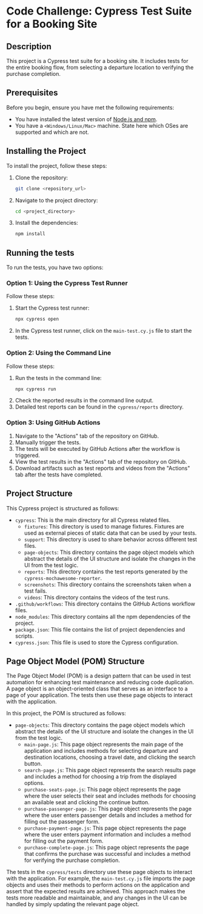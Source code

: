 # Code Challenge: Cypress Test Suite for a Booking Site

## Description

This project is a Cypress test suite for a booking site. It includes tests for the entire booking flow, from selecting a departure location to verifying the purchase completion.

## Prerequisites

Before you begin, ensure you have met the following requirements:

* You have installed the latest version of [Node.js and npm](https://nodejs.org/en/download/).
* You have a `<Windows/Linux/Mac>` machine. State here which OSes are supported and which are not.

## Installing the Project

To install the project, follow these steps:

1. Clone the repository:
    ```bash
    git clone <repository_url>
    ```
2. Navigate to the project directory:
    ```bash
    cd <project_directory>
    ```
3. Install the dependencies:
    ```bash
    npm install
    ```

## Running the tests

To run the tests, you have two options:

### Option 1: Using the Cypress Test Runner

Follow these steps:

1. Start the Cypress test runner:
    ```bash
    npx cypress open
    ```
2. In the Cypress test runner, click on the `main-test.cy.js` file to start the tests.

### Option 2: Using the Command Line

Follow these steps:

1. Run the tests in the command line:
    ```bash
    npx cypress run
    ```
2. Check the reported results in the command line output.
3. Detailed test reports can be found in the `cypress/reports` directory.

### Option 3: Using GitHub Actions

1. Navigate to the "Actions" tab of the repository on GitHub.
2. Manually trigger the tests.
3. The tests will be executed by GitHub Actions after the workflow is triggered.
4. View the test results in the "Actions" tab of the repository on GitHub.
5. Download artifacts such as test reports and videos from the "Actions" tab after the tests have completed.

## Project Structure

This Cypress project is structured as follows:

- `cypress`: This is the main directory for all Cypress related files.
    - `fixtures`: This directory is used to manage fixtures. Fixtures are used as external pieces of static data that can be used by your tests.
    - `support`: This directory is used to share behavior across different test files.
    - `page-objects`: This directory contains the page object models which abstract the details of the UI structure and isolate the changes in the UI from the test logic.
    - `reports`: This directory contains the test reports generated by the `cypress-mochawesome-reporter`.
    - `screenshots`: This directory contains the screenshots taken when a test fails.
    - `videos`: This directory contains the videos of the test runs.
- `.github/workflows`: This directory contains the GitHub Actions workflow files.
- `node_modules`: This directory contains all the npm dependencies of the project.
- `package.json`: This file contains the list of project dependencies and scripts.
- `cypress.json`: This file is used to store the Cypress configuration.

## Page Object Model (POM) Structure

The Page Object Model (POM) is a design pattern that can be used in test automation for enhancing test maintenance and reducing code duplication. A page object is an object-oriented class that serves as an interface to a page of your application. The tests then use these page objects to interact with the application.

In this project, the POM is structured as follows:

- `page-objects`: This directory contains the page object models which abstract the details of the UI structure and isolate the changes in the UI from the test logic.
    - `main-page.js`: This page object represents the main page of the application and includes methods for selecting departure and destination locations, choosing a travel date, and clicking the search button.
    - `search-page.js`: This page object represents the search results page and includes a method for choosing a trip from the displayed options.
    - `purchase-seats-page.js`: This page object represents the page where the user selects their seat and includes methods for choosing an available seat and clicking the continue button.
    - `purchase-passenger-page.js`: This page object represents the page where the user enters passenger details and includes a method for filling out the passenger form.
    - `purchase-payment-page.js`: This page object represents the page where the user enters payment information and includes a method for filling out the payment form.
    - `purchase-complete-page.js`: This page object represents the page that confirms the purchase was successful and includes a method for verifying the purchase completion.

The tests in the `cypress/tests` directory use these page objects to interact with the application. For example, the `main-test.cy.js` file imports the page objects and uses their methods to perform actions on the application and assert that the expected results are achieved. This approach makes the tests more readable and maintainable, and any changes in the UI can be handled by simply updating the relevant page object.
